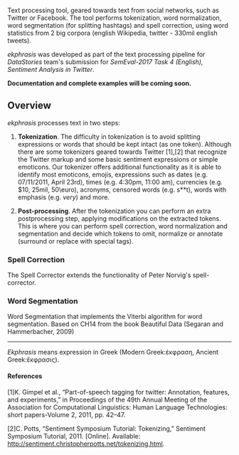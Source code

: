 Text processing tool, geared towards text from social networks, such as Twitter or Facebook.
The tool performs tokenization, word normalization, word segmentation (for splitting hashtags) and spell correction, 
using word statistics from 2 big corpora (english Wikipedia, twitter - 330mil english tweets).

_ekphrasis_ was developed as part of the text processing pipeline for
_DataStories_ team's submission for _SemEval-2017 Task 4 (English), Sentiment Analysis in Twitter_.

**Documentation and complete examples will be coming soon.**

## Overview

_ekphrasis_ processes text in two steps: 
  1. **Tokenization**. The difficulty in tokenization is to avoid splitting expressions or words that should be kept intact (as one token).
  Although there are some tokenizers geared towards Twitter [1],[2] that recognize the Twitter markup 
  and some basic sentiment expressions or simple emoticons. 
  Our tokenizer offers additional functionality as it is able to identify most emoticons, emojis, expressions such as 
  dates (e.g. 07/11/2011, April 23rd), times (e.g. 4:30pm, 11:00 am), currencies (e.g. \$10, 25mil, 50\euro), acronyms, censored words (e.g. s**t), 
  words with emphasis (e.g. *very*) and more.
 
  2. **Post-processing**. After the tokenization you can perform an extra postprocessing step, applying modifications on the extracted tokens.
  This is where you can perform spell correction, word normalization and segmentation and decide which tokens to omit, normalize or annotate (surround or replace with special tags).

### Spell Correction
The Spell Corrector extends the functionality of Peter Norvig's spell-corrector.

### Word Segmentation
Word Segmentation that implements the Viterbi algorithm for word segmentation. Based on CH14 from the book Beautiful Data (Segaran and Hammerbacher, 2009)



---
_Ekphrasis_ means expression in Greek (Modern Greek:έκφραση, Ancient Greek:ἔκφρασις). 
 <!--relies on Regular Expression for the text tokenization.-->

#### References

[1]K. Gimpel et al., “Part-of-speech tagging for twitter: Annotation, features, and experiments,” in Proceedings of the 49th Annual Meeting of the Association for Computational Linguistics: Human Language Technologies: short papers-Volume 2, 2011, pp. 42–47.

[2]C. Potts, “Sentiment Symposium Tutorial: Tokenizing,” Sentiment Symposium Tutorial, 2011. [Online]. Available: http://sentiment.christopherpotts.net/tokenizing.html.
